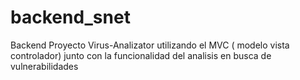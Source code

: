 # backend_snet
Backend Proyecto Virus-Analizator utilizando el MVC ( modelo vista controlador) junto con la funcionalidad del analisis en busca de vulnerabilidades
